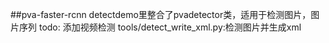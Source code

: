 ##pva-faster-rcnn
detectdemo里整合了pvadetector类，适用于检测图片，图片序列
todo: 添加视频检测
tools/detect_write_xml.py:检测图片并生成xml


